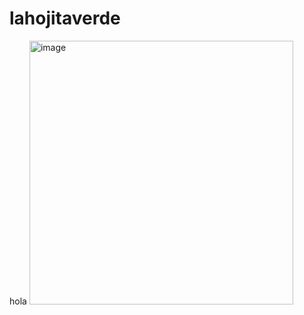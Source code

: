 # lahojitaverde

hola
<img width="422" alt="image" src="https://user-images.githubusercontent.com/64295965/165991638-c6927ffb-11d3-4e86-b28e-e2d8bee189d1.png">
